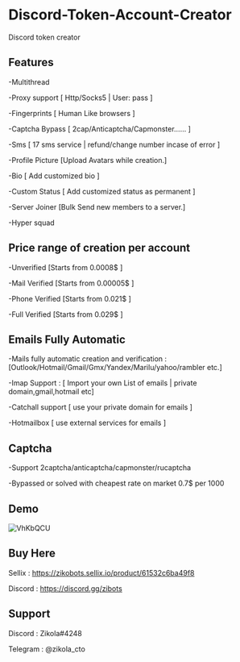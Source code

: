 # Discord-Token-Account-Creator
Discord token creator

## Features
-Multithread

-Proxy support [ Http/Socks5 | User: pass ]

-Fingerprints [ Human Like browsers ]

-Captcha Bypass [ 2cap/Anticaptcha/Capmonster…… ]

-Sms [ 17 sms service | refund/change number incase of error ]

-Profile Picture [Upload Avatars while creation.]

-Bio [ Add customized bio ]

-Custom Status [ Add customized status as permanent ]

-Server Joiner [Bulk Send new members to a server.]

-Hyper squad 

## Price range of creation per account
-Unverified [Starts from 0.0008$ ]

-Mail Verified [Starts from 0.00005$ ]

-Phone Verified [Starts from 0.021$ ]

-Full Verified [Starts from 0.029$ ]

## Emails Fully Automatic
-Mails  fully automatic creation and verification : [Outlook/Hotmail/Gmail/Gmx/Yandex/Marilu/yahoo/rambler etc.]

-Imap Support : [ Import your own List of emails | private domain,gmail,hotmail etc]

-Catchall support [ use your private domain for emails ]

-Hotmailbox [ use external services for emails ]

## Captcha
-Support 2captcha/anticaptcha/capmonster/rucaptcha 

-Bypassed or solved with cheapest rate on market 0.7$ per 1000

## Demo

![VhKbQCU](https://user-images.githubusercontent.com/16905732/161758830-23d0a4d2-9165-4e6d-92df-1e657449735b.gif)


## Buy Here
Sellix :   https://zikobots.sellix.io/product/61532c6ba49f8

Discord :  https://discord.gg/zibots

## Support
Discord :       Zikola#4248

Telegram :     @zikola_cto
